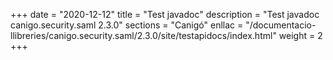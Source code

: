 +++
date        = "2020-12-12"
title       = "Test javadoc"
description = "Test javadoc canigo.security.saml 2.3.0"
sections    = "Canigó"
enllac		= "/documentacio-llibreries/canigo.security.saml/2.3.0/site/testapidocs/index.html"
weight		= 2
+++
